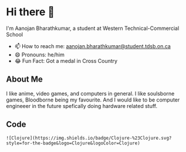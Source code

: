 # Hi there 🤑
I'm Aanojan Bharathkumar, a student at Western Technical-Commercial School

- 📫 How to reach me: aanojan.bharathkumar@student.tdsb.on.ca
- 😄 Pronouns: he/him
- 😂 Fun Fact: Got a medal in Cross Country

## About Me
I like anime, video games, and computers in general.  I like soulsborne games, Bloodborne being my favourite. And I would like to be computer engineeer in the future spefically doing hardware related stuff.

## Code
	![Clojure](https://img.shields.io/badge/Clojure-%23Clojure.svg?style=for-the-badge&logo=Clojure&logoColor=Clojure)
